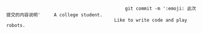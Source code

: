                                                 git commit -m ':emoji: 此次提交的内容说明'     A college student.
                                            Like to write code and play robots.
